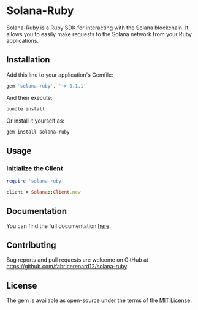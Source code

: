 
# Solana-Ruby

Solana-Ruby is a Ruby SDK for interacting with the Solana blockchain. It allows you to easily make requests to the Solana network from your Ruby applications.

## Installation

Add this line to your application's Gemfile:

```ruby
gem 'solana-ruby', '~> 0.1.1'
```

And then execute:

```sh
bundle install
```

Or install it yourself as:

```sh
gem install solana-ruby
```

## Usage

### Initialize the Client

```ruby
require 'solana-ruby'

client = Solana::Client.new
```

## Documentation

You can find the full documentation [here](https://fabricerenard12.github.io/solana-ruby).

## Contributing

Bug reports and pull requests are welcome on GitHub at https://github.com/fabricerenard12/solana-ruby.

## License

The gem is available as open-source under the terms of the [MIT License](https://opensource.org/licenses/MIT).